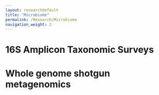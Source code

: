 ```yaml
---
layout: researchdefault
title: "Microbiome"
permalink: /Research/Microbiome
navigation_weight: 2
---
```


# 16S Amplicon Taxonomic Surveys 

# Whole genome shotgun metagenomics 
